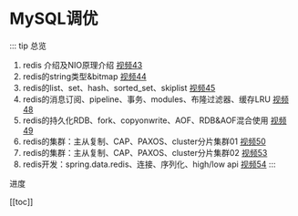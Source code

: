 # MySQL调优

::: tip 总览
1. redis 介绍及NIO原理介绍 [视频43](https://ke.qq.com/webcourse/index.html#cid=398381&term_id=100475149&taid=3799285120767021&type=1024&vid=5285890793309969846)
2. redis的string类型&bitmap [视频44](https://ke.qq.com/webcourse/index.html#cid=398381&term_id=100475149&taid=3385533741274157&type=1024&vid=5285890793395122444)
3. redis的list、set、hash、sorted_set、skiplist [视频45]()
4. redis的消息订阅、pipeline、事务、modules、布隆过滤器、缓存LRU [视频48]()
5. redis的持久化RDB、fork、copyonwrite、AOF、RDB&AOF混合使用 [视频49]()
6. redis的集群：主从复制、CAP、PAXOS、cluster分片集群01 [视频50]()
7. redis的集群：主从复制、CAP、PAXOS、cluster分片集群02 [视频53]()
8. redis开发：spring.data.redis、连接、序列化、high/low api [视频54](https://ke.qq.com/webcourse/index.html#cid=398381&term_id=100475149&taid=3385559511077933&type=1024&vid=5285890793923075911)
:::

<p class="tip">进度</p>

[[toc]]